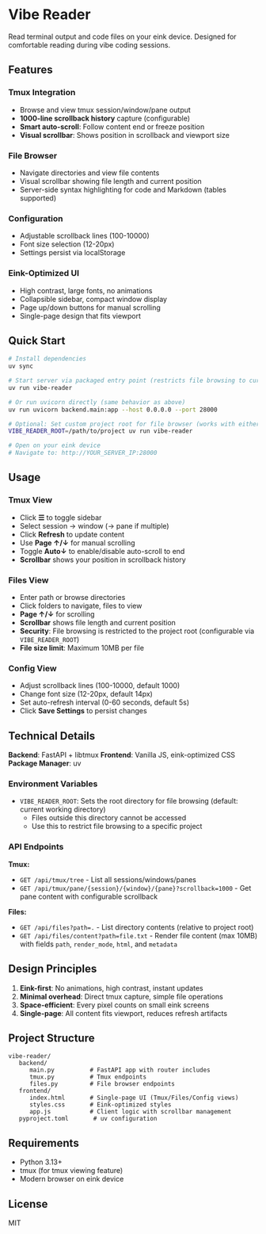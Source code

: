 # Vibe Reader

Read terminal output and code files on your eink device. Designed for comfortable reading during vibe coding sessions.

## Features

### Tmux Integration
- Browse and view tmux session/window/pane output
- **1000-line scrollback history** capture (configurable)
- **Smart auto-scroll**: Follow content end or freeze position
- **Visual scrollbar**: Shows position in scrollback and viewport size

### File Browser
- Navigate directories and view file contents
- Visual scrollbar showing file length and current position
- Server-side syntax highlighting for code and Markdown (tables supported)

### Configuration
- Adjustable scrollback lines (100-10000)
- Font size selection (12-20px)
- Settings persist via localStorage

### Eink-Optimized UI
- High contrast, large fonts, no animations
- Collapsible sidebar, compact window display
- Page up/down buttons for manual scrolling
- Single-page design that fits viewport

## Quick Start

```bash
# Install dependencies
uv sync

# Start server via packaged entry point (restricts file browsing to current directory by default)
uv run vibe-reader

# Or run uvicorn directly (same behavior as above)
uv run uvicorn backend.main:app --host 0.0.0.0 --port 28000

# Optional: Set custom project root for file browser (works with either command)
VIBE_READER_ROOT=/path/to/project uv run vibe-reader

# Open on your eink device
# Navigate to: http://YOUR_SERVER_IP:28000
```

## Usage

### Tmux View
- Click **☰** to toggle sidebar
- Select session → window (→ pane if multiple)
- Click **Refresh** to update content
- Use **Page ↑/↓** for manual scrolling
- Toggle **Auto↓** to enable/disable auto-scroll to end
- **Scrollbar** shows your position in scrollback history

### Files View
- Enter path or browse directories
- Click folders to navigate, files to view
- **Page ↑/↓** for scrolling
- **Scrollbar** shows file length and current position
- **Security**: File browsing is restricted to the project root (configurable via `VIBE_READER_ROOT`)
- **File size limit**: Maximum 10MB per file

### Config View
- Adjust scrollback lines (100-10000, default 1000)
- Change font size (12-20px, default 14px)
- Set auto-refresh interval (0-60 seconds, default 5s)
- Click **Save Settings** to persist changes

## Technical Details

**Backend**: FastAPI + libtmux
**Frontend**: Vanilla JS, eink-optimized CSS
**Package Manager**: uv

### Environment Variables

- `VIBE_READER_ROOT`: Sets the root directory for file browsing (default: current working directory)
  - Files outside this directory cannot be accessed
  - Use this to restrict file browsing to a specific project

### API Endpoints

**Tmux:**
- `GET /api/tmux/tree` - List all sessions/windows/panes
- `GET /api/tmux/pane/{session}/{window}/{pane}?scrollback=1000` - Get pane content with configurable scrollback

**Files:**
- `GET /api/files?path=.` - List directory contents (relative to project root)
- `GET /api/files/content?path=file.txt` - Render file content (max 10MB) with fields `path`, `render_mode`, `html`, and `metadata`

## Design Principles

1. **Eink-first**: No animations, high contrast, instant updates
2. **Minimal overhead**: Direct tmux capture, simple file operations
3. **Space-efficient**: Every pixel counts on small eink screens
4. **Single-page**: All content fits viewport, reduces refresh artifacts

## Project Structure

```
vibe-reader/
   backend/
      main.py          # FastAPI app with router includes
      tmux.py          # Tmux endpoints
      files.py         # File browser endpoints
   frontend/
      index.html       # Single-page UI (Tmux/Files/Config views)
      styles.css       # Eink-optimized styles
      app.js           # Client logic with scrollbar management
   pyproject.toml       # uv configuration
```


## Requirements

- Python 3.13+
- tmux (for tmux viewing feature)
- Modern browser on eink device

## License

MIT
